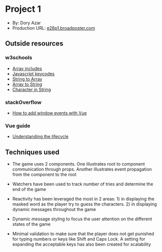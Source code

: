 # Project 1
+ By: Dory Azar
+ Production URL: [e28p1.broadposter.com](http://e28p1.broadposter.com)

## Outside resources

### w3schools
+ [Array includes](https://www.w3schools.com/jsref/jsref_includes_array.asp)
+ [Javascript keycodes](https://www.w3schools.com/jsref/event_key_keycode.asp)
+ [String to Array](https://www.w3schools.com/jsref/jsref_split.asp)
+ [Array to String](https://www.w3schools.com/jsref/jsref_join.asp)
+ [Character in String](https://www.w3schools.com/jsref/jsref_charat.asp)

### stackOverflow
+ [How to add window events with Vue](https://stackoverflow.com/questions/36993834/add-vue-js-event-on-window)

### Vue guide
+ [Understanding the lifecycle](https://vuejs.org/v2/guide/instance.html#Instance-Lifecycle-Hooks)

## Techniques used

+ The game uses 2 components. One illustrates root to component communication through props. Another illustrates event propagation from the component to the root

+ Watchers have been used to track number of tries and determine the end of the game

+ Reactivity has been leveraged the most in 2 areas: 1) in displaying the masked word as the player try to guess the characters. 2) in displaying dynamic messages throughout the game

+ Dynamic message styling to focus the user attention on the different states of the game

+ Minimal validation to make sure that the player does not get punished for typing numbers or keys like Shift and Caps Lock. A setting for expanding the acceptable keys has also been created for scalability
